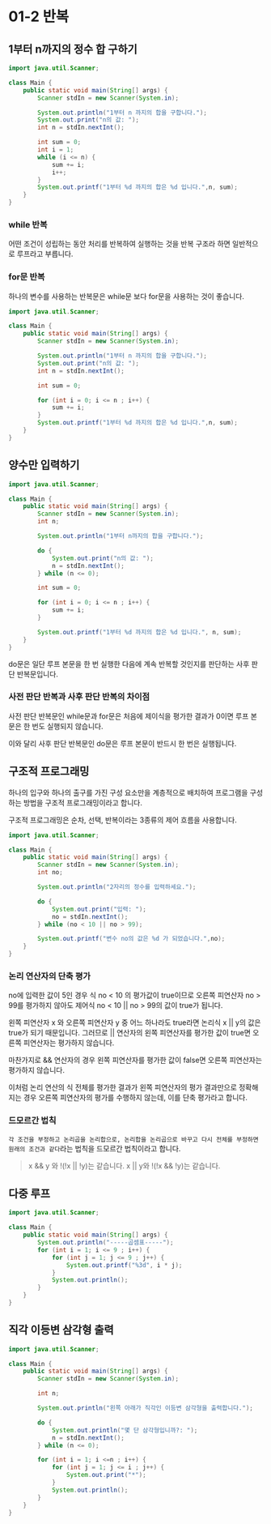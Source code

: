 # 01-2 반복

## 1부터 n까지의 정수 합 구하기

```java
import java.util.Scanner;

class Main {
    public static void main(String[] args) {
        Scanner stdIn = new Scanner(System.in);

        System.out.println("1부터 n 까지의 합을 구합니다.");
        System.out.print("n의 값: ");
        int n = stdIn.nextInt();

        int sum = 0;
        int i = 1;
        while (i <= n) {
            sum += i;
            i++;
        }
        System.out.printf("1부터 %d 까지의 합은 %d 입니다.",n, sum);
    }
}
```

### while 반복

어떤 조건이 성립하는 동안 처리를 반복하여 실행하는 것을 반복 구조라 하면 일반적으로 루프라고 부릅니다.

### for문 반복

하나의 변수를 사용하는 반복문은 while문 보다 for문을 사용하는 것이 좋습니다.

```java
import java.util.Scanner;

class Main {
    public static void main(String[] args) {
        Scanner stdIn = new Scanner(System.in);

        System.out.println("1부터 n 까지의 합을 구합니다.");
        System.out.print("n의 값: ");
        int n = stdIn.nextInt();

        int sum = 0;

        for (int i = 0; i <= n ; i++) {
            sum += i;
        }
        System.out.printf("1부터 %d 까지의 합은 %d 입니다.",n, sum);
    }
}
```

## 양수만 입력하기

```java
import java.util.Scanner;

class Main {
    public static void main(String[] args) {
        Scanner stdIn = new Scanner(System.in);
        int n;

        System.out.println("1부터 n까지의 합을 구합니다.");

        do {
            System.out.print("n의 값: ");
            n = stdIn.nextInt();
        } while (n <= 0);

        int sum = 0;

        for (int i = 0; i <= n ; i++) {
            sum += i;
        }

        System.out.printf("1부터 %d 까지의 합은 %d 입니다.", n, sum);
    }
}
```

do문은 일단 루프 본문을 한 번 실행한 다음에 계속 반복할 것인지를 판단하는 사후 판단 반복문입니다.

### 사전 판단 반복과 사후 판단 반복의 차이점

사전 판단 반복문인 while문과 for문은 처음에 제이식을 평가한 결과가 0이면 루프 본문은 한 번도 실행되지 않습니다.

이와 달리 사후 판단 반복문인 do문은 루프 본문이 반드시 한 번은 실행됩니다.

## 구조적 프로그래밍

하나의 입구와 하나의 출구를 가진 구성 요소만을 계층적으로 배치하여 프로그램을 구성하는 방법을 구조적 프로그래밍이라고 합니다.

구조적 프로그래밍은 순차, 선택, 반복이라는 3종류의 제어 흐름을 사용합니다.

```java
import java.util.Scanner;

class Main {
    public static void main(String[] args) {
        Scanner stdIn = new Scanner(System.in);
        int no;

        System.out.println("2자리의 정수를 입력하세요.");

        do {
            System.out.print("입력: ");
            no = stdIn.nextInt();
        } while (no < 10 || no > 99);

        System.out.printf("변수 no의 값은 %d 가 되었습니다.",no);
    }
}
```

### 논리 연산자의 단축 평가

no에 입력한 값이 5인 경우 식 no < 10 의 평가값이 true이므로 오른쪽 피연산자 no > 99를 평가하지 않아도 제어식 no < 10 || no > 99의 값이 true가 됩니다.

왼쪽 피연산자 x 와 오른쪽 피연산자 y 중 어느 하나라도 true라면 논리식 x || y의 값은 true가 되기 때문입니다. 그러므로 || 연산자의 왼쪽 피연산자를 평가한 값이 true면 오른쪽 피연산자는 평가하지 않습니다.

마찬가지로 && 연산자의 경우 왼쪽 피연산자를 평가한 값이 false면 오른쪽 피연산자는 평가하지 않습니다.

이처럼 논리 연산의 식 전체를 평가한 결과가 왼쪽 피연산자의 평가 결과만으로 정확해지는 경우 오른쪽 피연산자의 평가를 수행하지 않는데, 이를 단축 평가라고 합니다.

### 드모르간 법칙

`각 조건을 부정하고 논리곱을 논리합으로, 논리합을 논리곱으로 바꾸고 다시 전체를 부정하면 원래의 조건과 같다`라는 법칙을 드모르간 법칙이라고 합니다.

> x && y 와 !(!x || !y)는 같습니다.
> x || y와 !(!x && !y)는 같습니다.

## 다중 루프

```java
import java.util.Scanner;

class Main {
    public static void main(String[] args) {
        System.out.println("-----곱셈표-----");
        for (int i = 1; i <= 9 ; i++) {
            for (int j = 1; j <= 9 ; j++) {
                System.out.printf("%3d", i * j);
            }
            System.out.println();
        }
    }
}
```

## 직각 이등변 삼각형 출력

```java
import java.util.Scanner;

class Main {
    public static void main(String[] args) {
        Scanner stdIn = new Scanner(System.in);

        int n;

        System.out.println("왼쪽 아래가 직각인 이등변 삼각형을 출력합니다.");

        do {
            System.out.println("몇 단 삼각형입니까?: ");
            n = stdIn.nextInt();
        } while (n <= 0);

        for (int i = 1; i <=n ; i++) {
            for (int j = 1; j <= i ; j++) {
                System.out.print("*");
            }
            System.out.println();
        }
    }
}
```
